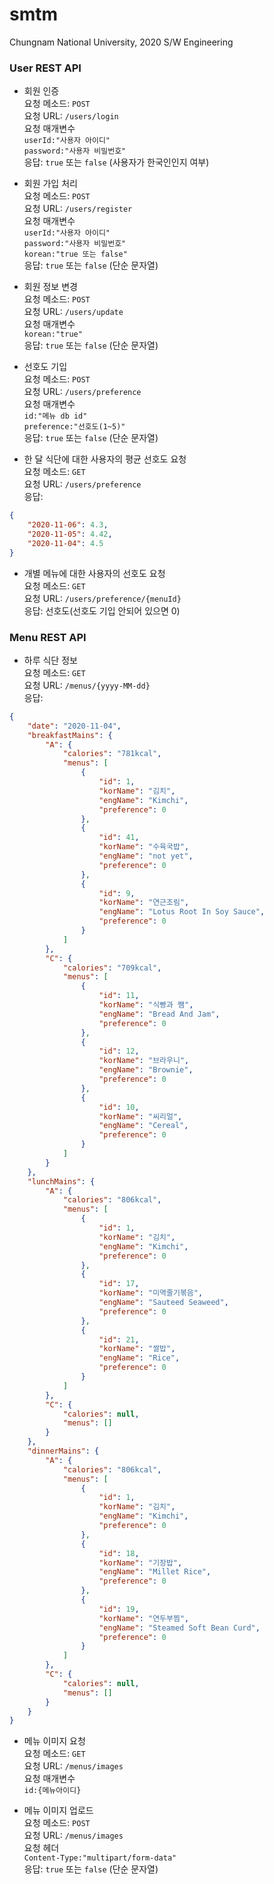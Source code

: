 # smtm
Chungnam National University, 2020 S/W Engineering

### User REST API

- 회원 인증
<br>요청 메소드: `POST`
<br>요청 URL: `/users/login`
<br>요청 매개변수
<br>`userId:"사용자 아이디"`
<br>`password:"사용자 비밀번호"`
<br>응답: `true` 또는 `false` (사용자가 한국인인지 여부)

- 회원 가입 처리
<br>요청 메소드: `POST`
<br>요청 URL: `/users/register`
<br>요청 매개변수
<br>`userId:"사용자 아이디"`
<br>`password:"사용자 비밀번호"`
<br>`korean:"true 또는 false"`
<br>응답: `true` 또는 `false` (단순 문자열)

- 회원 정보 변경
<br>요청 메소드: `POST`
<br>요청 URL: `/users/update`
<br>요청 매개변수
<br>`korean:"true"`
<br>응답: `true` 또는 `false` (단순 문자열)

- 선호도 기입
<br>요청 메소드: `POST`
<br>요청 URL: `/users/preference`
<br>요청 매개변수
<br>`id:"메뉴 db id"`
<br>`preference:"선호도(1~5)"`
<br>응답: `true` 또는 `false` (단순 문자열)

- 한 달 식단에 대한 사용자의 평균 선호도 요청
<br>요청 메소드: `GET`
<br>요청 URL: `/users/preference`
<br>응답:
```json
{
    "2020-11-06": 4.3,
    "2020-11-05": 4.42,
    "2020-11-04": 4.5
}
```

- 개별 메뉴에 대한 사용자의 선호도 요청
<br>요청 메소드: `GET`
<br>요청 URL: `/users/preference/{menuId}`
<br>응답: 선호도(선호도 기입 안되어 있으면 0)


### Menu REST API

- 하루 식단 정보
<br>요청 메소드: `GET`
<br>요청 URL: `/menus/{yyyy-MM-dd}`
<br>응답:
```json
{
    "date": "2020-11-04",
    "breakfastMains": {
        "A": {
            "calories": "781kcal",
            "menus": [
                {
                    "id": 1,
                    "korName": "김치",
                    "engName": "Kimchi",
                    "preference": 0
                },
                {
                    "id": 41,
                    "korName": "수육국밥",
                    "engName": "not yet",
                    "preference": 0
                },
                {
                    "id": 9,
                    "korName": "연근조림",
                    "engName": "Lotus Root In Soy Sauce",
                    "preference": 0
                }
            ]
        },
        "C": {
            "calories": "709kcal",
            "menus": [
                {
                    "id": 11,
                    "korName": "식빵과 쨈",
                    "engName": "Bread And Jam",
                    "preference": 0
                },
                {
                    "id": 12,
                    "korName": "브라우니",
                    "engName": "Brownie",
                    "preference": 0
                },
                {
                    "id": 10,
                    "korName": "씨리얼",
                    "engName": "Cereal",
                    "preference": 0
                }
            ]
        }
    },
    "lunchMains": {
        "A": {
            "calories": "806kcal",
            "menus": [
                {
                    "id": 1,
                    "korName": "김치",
                    "engName": "Kimchi",
                    "preference": 0
                },
                {
                    "id": 17,
                    "korName": "미역줄기볶음",
                    "engName": "Sauteed Seaweed",
                    "preference": 0
                },
                {
                    "id": 21,
                    "korName": "쌀밥",
                    "engName": "Rice",
                    "preference": 0
                }
            ]
        },
        "C": {
            "calories": null,
            "menus": []
        }
    },
    "dinnerMains": {
        "A": {
            "calories": "806kcal",
            "menus": [
                {
                    "id": 1,
                    "korName": "김치",
                    "engName": "Kimchi",
                    "preference": 0
                },
                {
                    "id": 18,
                    "korName": "기장밥",
                    "engName": "Millet Rice",
                    "preference": 0
                },
                {
                    "id": 19,
                    "korName": "연두부찜",
                    "engName": "Steamed Soft Bean Curd",
                    "preference": 0
                }
            ]
        },
        "C": {
            "calories": null,
            "menus": []
        }
    }
}
```

- 메뉴 이미지 요청
<br>요청 메소드: `GET`
<br>요청 URL: `/menus/images`
<br>요청 매개변수
<br>`id:{메뉴아이디}`

- 메뉴 이미지 업로드
<br>요청 메소드: `POST`
<br>요청 URL: `/menus/images`
<br>요청 헤더
<br>`Content-Type:"multipart/form-data"`
<br>응답: `true` 또는 `false` (단순 문자열)
